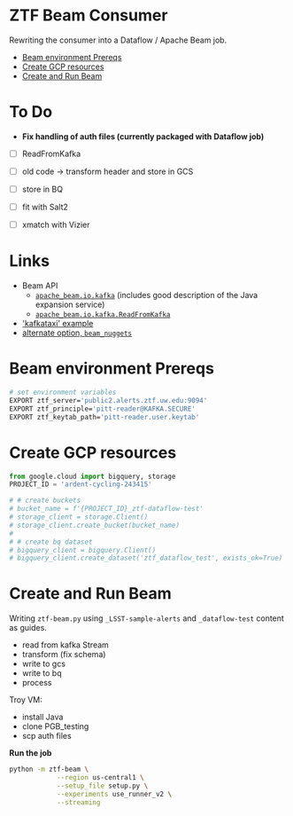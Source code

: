 # ZTF Beam Consumer
Rewriting the consumer into a Dataflow / Apache Beam job.

- [Beam environment Prereqs](#beam-prereqs)
- [Create GCP resources](#gcpsetup)
- [Create and Run Beam](#runbeam)


# To Do
- __Fix handling of auth files (currently packaged with Dataflow job)__
- [ ]  ReadFromKafka
- [ ]  old code -> transform header and store in GCS
- [ ]  store in BQ
- [ ]  fit with Salt2
- [ ]  xmatch with Vizier


# Links
- Beam API
    - [`apache_beam.io.kafka`](https://github.com/apache/beam/blob/master/sdks/python/apache_beam/io/kafka.py) (includes good description of the Java expansion service)
    - [`apache_beam.io.kafka.ReadFromKafka`](https://beam.apache.org/releases/pydoc/2.24.0/apache_beam.io.kafka.html#apache_beam.io.kafka.ReadFromKafka)
- ['kafkataxi' example](https://github.com/apache/beam/tree/master/sdks/python/apache_beam/examples/kafkataxi)
- [alternate option, `beam_nuggets`](http://mohaseeb.com/beam-nuggets/beam_nuggets.io.kafkaio.html)


<a name="beam-prereqs"></a>
# Beam environment Prereqs
<!-- fs -->
```bash
# set environment variables
EXPORT ztf_server='public2.alerts.ztf.uw.edu:9094'
EXPORT ztf_principle='pitt-reader@KAFKA.SECURE'
EXPORT ztf_keytab_path='pitt-reader.user.keytab'


```
<!-- fe Beam environment Prereqs -->


<a name="gcpsetup"></a>
# Create GCP resources
<!-- fs -->
```python
from google.cloud import bigquery, storage
PROJECT_ID = 'ardent-cycling-243415'

# # create buckets
# bucket_name = f'{PROJECT_ID}_ztf-dataflow-test'
# storage_client = storage.Client()
# storage_client.create_bucket(bucket_name)
#
# # create bq dataset
# bigquery_client = bigquery.Client()
# bigquery_client.create_dataset('ztf_dataflow_test', exists_ok=True)

```
<!-- fe Create GCP resources -->


<a name="runbeam"></a>
# Create and Run Beam
<!-- fs -->
Writing `ztf-beam.py` using `_LSST-sample-alerts` and `_dataflow-test` content as guides.

- read from kafka Stream
- transform (fix schema)
- write to gcs
- write to bq
- process

Troy VM:
- install Java
- clone PGB_testing
- scp auth files

__Run the job__
```bash
python -m ztf-beam \
            --region us-central1 \
            --setup_file setup.py \
            --experiments use_runner_v2 \
            --streaming
```

<!-- fe Create and Run Beam -->

